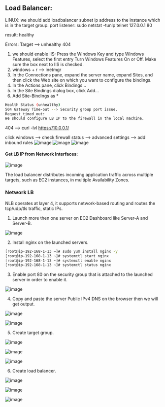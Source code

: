 ## Load Balancer:

LINUX: we should add loadbalancer subnet ip address to the instance which is in the target group.
port listener: sudo netstat -tunlp
telnet 127.0.0.1 80

result: healthy

Errors: Target --> unhealthy 404
1) we should enable IIS: Press the Windows Key and type Windows Features, select the first entry Turn Windows Features On or Off. Make sure the box next to IIS is checked.
2) windows + r --> inetmgr
3) In the Connections pane, expand the server name, expand Sites, and then click the Web site on which you want to configure the bindings.
4) In the Actions pane, click Bindings...
5) In the Site Bindings dialog box, click Add...
6) Add Site-Bindings as *

````sh
Health Status (unhealthy)
504 Gateway Time-out --> Security group port issue.
Request timed out:
We should configure LB IP to the firewall in the local machine.
````
404 --> curl -lvl https://10.0.0.1/

click windows --> check firewall status --> advanced settings --> add inbound rules
![image](https://github.com/shivardy0692/AWS/assets/48147995/514d19dd-00a9-4c42-8207-7b91f0856974)
![image](https://github.com/shivardy0692/AWS/assets/48147995/70da9239-9b77-4aeb-9b41-3d116785a7aa)
![image](https://github.com/shivardy0692/AWS/assets/48147995/4d5d87d2-d20c-45b5-ac88-58cb96bd250a)

#### Get LB IP from Network Interfaces:

![image](https://github.com/shivardy0692/AWS/assets/48147995/91410c4f-a544-4ee5-805f-21efd73cf574)


The load balancer distributes incoming application traffic across multiple targets, such as EC2 instances, in multiple Availability Zones.

### Network LB

NLB operates at layer 4, it supports network-based routing and routes the tcp/udp/tls traffic, static IPs.

1) Launch more then one server on EC2 Dashboard like Server-A and Server-B.

![image](https://user-images.githubusercontent.com/48147995/225862324-4e06aef0-9f97-4e1f-9861-693b77f531dc.png)

2) Install nginx on the launched servers.

````sh
[root@ip-192-168-1-13 ~]# sudo yum install nginx -y
[root@ip-192-168-1-13 ~]# systemctl start nginx
[root@ip-192-168-1-13 ~]# systemctl enable nginx
[root@ip-192-168-1-13 ~]# systemctl status nginx
````

3) Enable port 80 on the security group that is attached to the launched server in order to enable it.

![image](https://user-images.githubusercontent.com/48147995/225899192-91a29688-b5dc-4612-827e-354469aac5a6.png)

4) Copy and paste the server Public IPv4 DNS on the browser then we will get output.

![image](https://user-images.githubusercontent.com/48147995/225900411-caebde32-1338-4d55-9c5a-6bd81974e29f.png)

![image](https://user-images.githubusercontent.com/48147995/225900598-5b6ee297-f005-46a4-9f9d-538cb90c18bf.png)

5) Create target group.

![image](https://user-images.githubusercontent.com/48147995/225902039-256e1a46-e87f-488a-b241-628b3a819d7e.png)

![image](https://user-images.githubusercontent.com/48147995/225902244-7c9d8eb0-8784-496c-8f9b-7c55d14b2214.png)

![image](https://user-images.githubusercontent.com/48147995/225902612-6f148040-e747-43c0-b6ca-404f2ba1763d.png)

6) Create load balancer.

![image](https://user-images.githubusercontent.com/48147995/225903993-e6079951-9e39-46e9-a055-25709ee24946.png)

![image](https://user-images.githubusercontent.com/48147995/225904482-6809685a-083b-4703-a14a-e3cbdfe0db24.png)

![image](https://user-images.githubusercontent.com/48147995/225905038-4e53b2c2-ea44-475a-af34-41d868795805.png)


